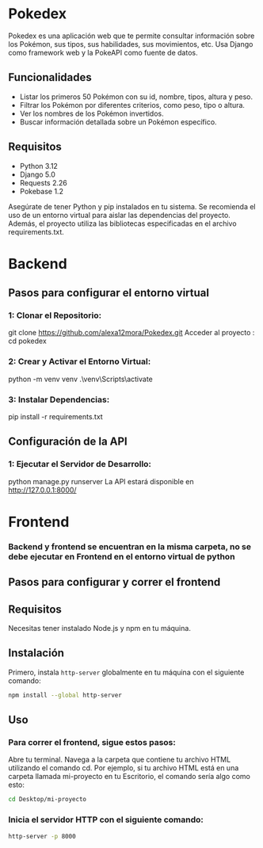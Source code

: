 # Pokedex
Pokedex es una aplicación web que te permite consultar información sobre los Pokémon, sus tipos, sus habilidades, sus movimientos, etc. Usa Django como framework web y la PokeAPI como fuente de datos.

## Funcionalidades
- Listar los primeros 50 Pokémon con su id, nombre, tipos, altura y peso.
- Filtrar los Pokémon por diferentes criterios, como peso, tipo o altura.
- Ver los nombres de los Pokémon invertidos.
- Buscar información detallada sobre un Pokémon específico.

## Requisitos
- Python 3.12
- Django 5.0
- Requests 2.26
- Pokebase 1.2
  
Asegúrate de tener Python y pip instalados en tu sistema. Se recomienda el uso de un entorno virtual para aislar las dependencias del proyecto. Además, el proyecto utiliza las bibliotecas especificadas en el archivo requirements.txt.

# Backend
## Pasos para configurar el entorno virtual
### 1: Clonar el Repositorio: 
git  clone https://github.com/alexa12mora/Pokedex.git
Acceder al proyecto : cd pokedex

### 2: Crear y Activar el Entorno Virtual:
python -m venv venv
.\venv\Scripts\activate

### 3: Instalar Dependencias:
pip install -r requirements.txt

## Configuración de la API
### 1: Ejecutar el Servidor de Desarrollo:
python manage.py runserver
La API estará disponible en http://127.0.0.1:8000/


# Frontend
### Backend y frontend se encuentran en la misma carpeta, no se debe ejecutar en Frontend en el entorno virtual de python

## Pasos para configurar y correr el frontend

## Requisitos

Necesitas tener instalado Node.js y npm en tu máquina.

## Instalación

Primero, instala `http-server` globalmente en tu máquina con el siguiente comando:
```bash
npm install --global http-server
```
## Uso
### Para correr el frontend, sigue estos pasos:

Abre tu terminal.
Navega a la carpeta que contiene tu archivo HTML utilizando el comando cd. Por ejemplo, si tu archivo HTML está en una carpeta llamada mi-proyecto en tu Escritorio, el comando sería algo como esto:

```bash
cd Desktop/mi-proyecto
```
### Inicia el servidor HTTP con el siguiente comando:

```bash
http-server -p 8000
```





